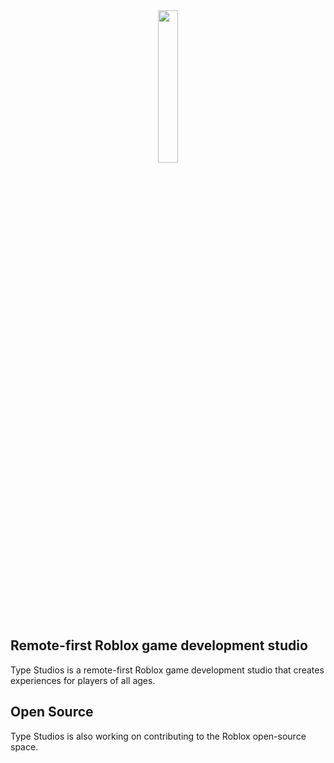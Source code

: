 <div align="center">
	<picture>
		<source media="(prefers-color-scheme: dark)" srcset="https://i.imgur.com/L6caRLj.png">
		<source media="(prefers-color-scheme: light)" srcset="https://i.imgur.com/6X5JieM.png">
		<img src="https://i.imgur.com/6X5JieM.png" width="25%">
	</picture>
</div>

## Remote-first Roblox game development studio
Type Studios is a remote-first Roblox game development studio that creates experiences for players of all ages.

## Open Source
Type Studios is also working on contributing to the Roblox open-source space.
